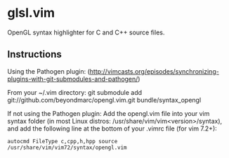 glsl.vim
========

OpenGL syntax highlighter for C and C++ source files.

Instructions
-----------------------------------------------------------

Using the Pathogen plugin:
(http://vimcasts.org/episodes/synchronizing-plugins-with-git-submodules-and-pathogen/)

From your ~/.vim directory:
    git submodule add git://github.com/beyondmarc/opengl.vim.git bundle/syntax_opengl

If not using the Pathogen plugin:
Add the opengl.vim file into your vim syntax folder (in most Linux distros:
/usr/share/vim/vim\<version\>/syntax), and add the following line at the bottom
of your .vimrc file (for vim 7.2+):
    
    autocmd FileType c,cpp,h,hpp source /usr/share/vim/vim72/syntax/opengl.vim

